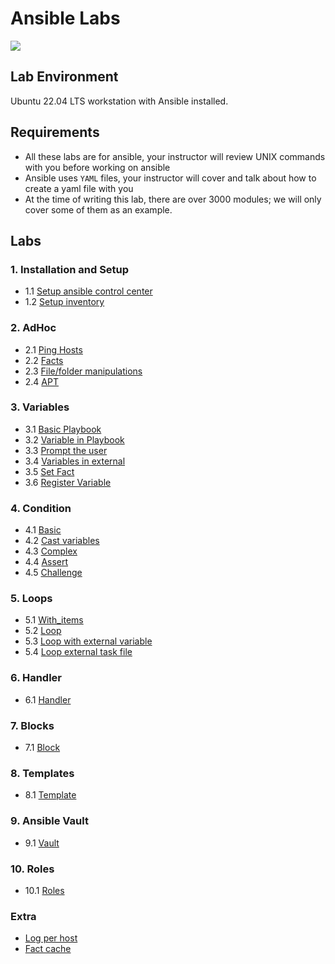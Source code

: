 # Ansible Labs

![](https://upload.wikimedia.org/wikipedia/commons/thumb/2/24/Ansible_logo.svg/200px-Ansible_logo.svg.png)

## Lab Environment

Ubuntu 22.04 LTS workstation with Ansible installed.

## Requirements

- All these labs are for ansible, your instructor will review UNIX commands with you before working on ansible
- Ansible uses `YAML` files, your instructor will cover and talk about how to create a yaml file with you
- At the time of writing this lab, there are over 3000 modules; we will only cover some of them as an example.

## Labs

### 1. Installation and Setup

- 1.1 [Setup ansible control center](setup/Install-Ansible.md)
- 1.2 [Setup inventory](setup/Configure-Inventory.md)

### 2. AdHoc

- 2.1 [Ping Hosts](adhoc/ping.md)
- 2.2 [Facts](adhoc/facts.md)
- 2.3 [File/folder manipulations](adhoc/file.md)
- 2.4 [APT](adhoc/apt.md)

### 3. Variables

- 3.1 [Basic Playbook](basic/readme.md)
- 3.2 [Variable in Playbook](variable/vars/sample.yml)
- 3.3 [Prompt the user](loop/with_items/item_iteration.yml)
- 3.4 [Variables in external](loop/with_items/item_iteration.yml)
- 3.5 [Set Fact](variable/set_fact/readme.md)
- 3.6 [Register Variable](variable/register/readme.md)

### 4. Condition

- 4.1 [Basic](condition/basic/readme.md)
- 4.2 [Cast variables](condition/cast/readme.md)
- 4.3 [Complex](condition/complex/readme.md)
- 4.4 [Assert](condition/assert/readme.md)
- 4.5 [Challenge](condition/challenge/readme.md)

### 5. Loops

- 5.1 [With_items](loop/with_items/item_iteration.yml)
- 5.2 [Loop](loop/loop/readme.md)
- 5.3 [Loop with external variable](loop/loop_var/readme.md)
- 5.4 [Loop external task file](loop/loop_task/readme.md)

### 6. Handler

- 6.1 [Handler](handler/readme.md)

### 7. Blocks

- 7.1 [Block](block/simple/readme.md)

### 8. Templates

- 8.1 [Template](template/basic/readme.md)

### 9. Ansible Vault

- 9.1 [Vault](vault/readme.md)

### 10. Roles

- 10.1 [Roles](role/readme.md)

### Extra

- [Log per host](extra/log_per_host/readme.md)
- [Fact cache](extra/fact_cache/readme.md)

